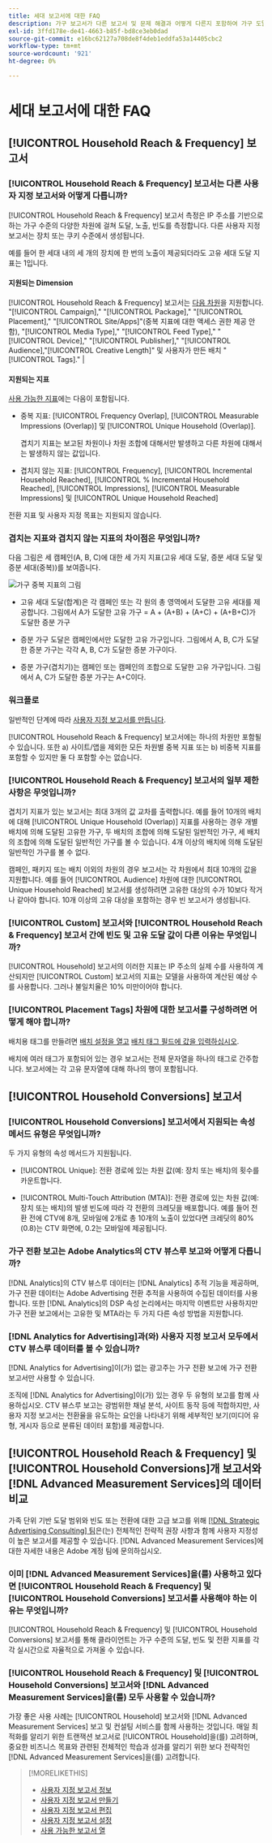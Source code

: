 ```yaml
---
title: 세대 보고서에 대한 FAQ
description: 가구 보고서가 다른 보고서 및 문제 해결과 어떻게 다른지 포함하여 가구 도달 범위, 빈도 및 전환 데이터에 대해 자세히 알아보십시오.
exl-id: 3ffd178e-de41-4663-b85f-bd8ce3eb0dad
source-git-commit: e16bc62127a708de8f4deb1eddfa53a14405cbc2
workflow-type: tm+mt
source-wordcount: '921'
ht-degree: 0%

---
```


# 세대 보고서에 대한 FAQ

## [!UICONTROL Household Reach & Frequency] 보고서

### [!UICONTROL Household Reach & Frequency] 보고서는 다른 사용자 지정 보고서와 어떻게 다릅니까?

[!UICONTROL Household Reach & Frequency] 보고서 측정은 IP 주소를 기반으로 하는 가구 수준의 다양한 차원에 걸쳐 도달, 노출, 빈도를 측정합니다. 다른 사용자 지정 보고서는 장치 또는 쿠키 수준에서 생성됩니다.

예를 들어 한 세대 내의 세 개의 장치에 한 번의 노출이 제공되더라도 고유 세대 도달 지표는 1입니다.

#### 지원되는 Dimension

[!UICONTROL Household Reach & Frequency] 보고서는 [다음 차원](/help/dsp/reports/report-columns.md)을 지원합니다. &quot;[!UICONTROL Campaign],&quot; &quot;[!UICONTROL Package],&quot; &quot;[!UICONTROL Placement],&quot; &quot;[!UICONTROL Site/Apps]&quot;(중복 지표에 대한 액세스 권한 제공 안 함), &quot;[!UICONTROL Media Type],&quot; &quot;[!UICONTROL Feed Type],&quot; &quot;[!UICONTROL Device],&quot; &quot;[!UICONTROL Publisher],&quot; &quot;[!UICONTROL Audience],&quot;[!UICONTROL Creative Length]&quot; 및 사용자가 만든 배치 &quot;[!UICONTROL Tags].&quot; |

#### 지원되는 지표

[사용 가능한 지표](/help/dsp/reports/report-columns.md)에는 다음이 포함됩니다.

* 중복 지표: [!UICONTROL Frequency Overlap], [!UICONTROL Measurable Impressions (Overlap)] 및 [!UICONTROL Unique Household (Overlap)].

  겹치기 지표는 보고된 차원이나 차원 조합에 대해서만 발생하고 다른 차원에 대해서는 발생하지 않는 값입니다. <!-- For example, it might show the ?? -->

* 겹치지 않는 지표: [!UICONTROL Frequency], [!UICONTROL Incremental Household Reached], [!UICONTROL % Incremental Household Reached], [!UICONTROL Impressions], [!UICONTROL Measurable Impressions] 및 [!UICONTROL Unique Household Reached]

전환 지표 및 사용자 지정 목표는 지원되지 않습니다.

### 겹치는 지표와 겹치지 않는 지표의 차이점은 무엇입니까?

다음 그림은 세 캠페인(A, B, C)에 대한 세 가지 지표(고유 세대 도달, 증분 세대 도달 및 증분 세대(중복))를 보여줍니다.

![가구 중복 지표의 그림](/help/dsp/assets/household-overlap-metrics-illustration.png "가구 중복 지표의 그림")

* 고유 세대 도달(합계)은 각 캠페인 또는 각 원의 총 영역에서 도달한 고유 세대를 제공합니다. 그림에서 A가 도달한 고유 가구 = A + (A+B) + (A+C) + (A+B+C)가 도달한 증분 가구

* 증분 가구 도달은 캠페인에서만 도달한 고유 가구입니다. 그림에서 A, B, C가 도달한 증분 가구는 각각 A, B, C가 도달한 증분 가구이다.

* 증분 가구(겹치기)는 캠페인 또는 캠페인의 조합으로 도달한 고유 가구입니다. 그림에서 A, C가 도달한 증분 가구는 A+C이다.

### 워크플로

일반적인 단계에 따라 [사용자 지정 보고서를 만듭니다](report-create.md).

[!UICONTROL Household Reach & Frequency] 보고서에는 하나의 차원만 포함될 수 있습니다. 또한 a) 사이트/앱을 제외한 모든 차원별 중복 지표 또는 b) 비중복 지표를 포함할 수 있지만 둘 다 포함할 수는 없습니다.

### [!UICONTROL Household Reach & Frequency] 보고서의 일부 제한 사항은 무엇입니까?

겹치기 지표가 있는 보고서는 최대 3개의 값 교차를 출력합니다. 예를 들어 10개의 배치에 대해 [!UICONTROL Unique Household (Overlap)] 지표를 사용하는 경우 개별 배치에 의해 도달된 고유한 가구, 두 배치의 조합에 의해 도달된 일반적인 가구, 세 배치의 조합에 의해 도달된 일반적인 가구를 볼 수 있습니다. 4개 이상의 배치에 의해 도달된 일반적인 가구를 볼 수 없다.

캠페인, 패키지 또는 배치 이외의 차원의 경우 보고서는 각 차원에서 최대 10개의 값을 지원합니다. 예를 들어 [!UICONTROL Audience] 차원에 대한 [!UICONTROL Unique Household Reached] 보고서를 생성하려면 고유한 대상의 수가 10보다 작거나 같아야 합니다. 10개 이상의 고유 대상을 포함하는 경우 빈 보고서가 생성됩니다.

### [!UICONTROL Custom] 보고서와 [!UICONTROL Household Reach & Frequency] 보고서 간에 빈도 및 고유 도달 값이 다른 이유는 무엇입니까?

[!UICONTROL Household] 보고서의 이러한 지표는 IP 주소의 실제 수를 사용하여 계산되지만 [!UICONTROL Custom] 보고서의 지표는 모델을 사용하여 계산된 예상 수를 사용합니다. 그러나 불일치율은 10% 미만이어야 합니다.

### [!UICONTROL Placement Tags] 차원에 대한 보고서를 구성하려면 어떻게 해야 합니까?

배치용 태그를 만들려면 [배치 설정을 열고](/help/dsp/campaign-management/placements/placement-edit.md) [배치 태그 필드에 값을 입력하십시오](/help/dsp/campaign-management/placements/placement-settings.md).

배치에 여러 태그가 포함되어 있는 경우 보고서는 전체 문자열을 하나의 태그로 간주합니다. 보고서에는 각 고유 문자열에 대해 하나의 행이 포함됩니다.

## [!UICONTROL Household Conversions] 보고서

### [!UICONTROL Household Conversions] 보고서에서 지원되는 속성 메서드 유형은 무엇입니까?

두 가지 유형의 속성 메서드가 지원됩니다.

* [!UICONTROL Unique]: 전환 경로에 있는 차원 값(예: 장치 또는 배치)의 횟수를 카운트합니다.

* [!UICONTROL Multi-Touch Attribution (MTA)]: 전환 경로에 있는 차원 값(예: 장치 또는 배치)의 발생 빈도에 따라 각 전환의 크레딧을 배포합니다. 예를 들어 전환 전에 CTV에 8개, 모바일에 2개로 총 10개의 노출이 있었다면 크레딧의 80%(0.8)는 CTV 화면에, 0.2는 모바일에 제공됩니다.

### 가구 전환 보고는 Adobe Analytics의 CTV 뷰스루 보고와 어떻게 다릅니까?

[!DNL Analytics]의 CTV 뷰스루 데이터는 [!DNL Analytics] 추적 기능을 제공하며, 가구 전환 데이터는 Adobe Advertising 전환 추적을 사용하여 수집된 데이터를 사용합니다. 또한 [!DNL Analytics]의 DSP 속성 논리에서는 마지막 이벤트만 사용하지만 가구 전환 보고에서는 고유한 및 MTA라는 두 가지 다른 속성 방법을 지원합니다.

### [!DNL Analytics for Advertising]과(와) 사용자 지정 보고서 모두에서 CTV 뷰스루 데이터를 볼 수 있습니까?

[!DNL Analytics for Advertising]이(가) 없는 광고주는 가구 전환 보고에 가구 전환 보고서만 사용할 수 있습니다.

조직에 [!DNL Analytics for Advertising]이(가) 있는 경우 두 유형의 보고를 함께 사용하십시오. CTV 뷰스루 보고는 광범위한 채널 분석, 사이트 동작 등에 적합하지만, 사용자 지정 보고서는 전환율을 유도하는 요인을 나타내기 위해 세부적인 보기(미디어 유형, 게시자 등으로 분류된 데이터 포함)를 제공합니다.

## [!UICONTROL Household Reach & Frequency] 및 [!UICONTROL Household Conversions]개 보고서와 [!DNL Advanced Measurement Services]의 데이터 비교

가족 단위 기반 도달 범위와 빈도 또는 전환에 대한 고급 보고를 위해 [[!DNL Strategic Advertising Consulting] 팀](/help/dsp/introduction/advanced-measurement-services.md)은(는) 전체적인 전략적 권장 사항과 함께 사용자 지정성이 높은 보고서를 제공할 수 있습니다. [!DNL Advanced Measurement Services]에 대한 자세한 내용은 Adobe 계정 팀에 문의하십시오.

### 이미 [!DNL Advanced Measurement Services]을(를) 사용하고 있다면 [!UICONTROL Household Reach & Frequency] 및 [!UICONTROL Household Conversions] 보고서를 사용해야 하는 이유는 무엇입니까?

[!UICONTROL Household Reach & Frequency] 및 [!UICONTROL Household Conversions] 보고서를 통해 클라이언트는 가구 수준의 도달, 빈도 및 전환 지표를 각각 실시간으로 자율적으로 가져올 수 있습니다.

### [!UICONTROL Household Reach & Frequency] 및 [!UICONTROL Household Conversions] 보고서와 [!DNL Advanced Measurement Services]을(를) 모두 사용할 수 있습니까?

가장 좋은 사용 사례는 [!UICONTROL Household] 보고서와 [!DNL Advanced Measurement Services] 보고 및 컨설팅 서비스를 함께 사용하는 것입니다. 매일 최적화를 알리기 위한 트랜잭션 보고서로 [!UICONTROL Household]을(를) 고려하며, 중요한 비즈니스 목표와 관련된 전체적인 학습과 성과를 알리기 위한 보다 전략적인 [!DNL Advanced Measurement Services]을(를) 고려합니다.

>[!MORELIKETHIS]
>
>* [사용자 지정 보고서 정보](/help/dsp/reports/report-about.md)
>* [사용자 지정 보고서 만들기](/help/dsp/reports/report-create.md)
>* [사용자 지정 보고서 편집](/help/dsp/reports/report-edit.md)
>* [사용자 지정 보고서 설정](/help/dsp/reports/report-settings.md)
>* [사용 가능한 보고서 열](/help/dsp/reports/report-columns.md)

